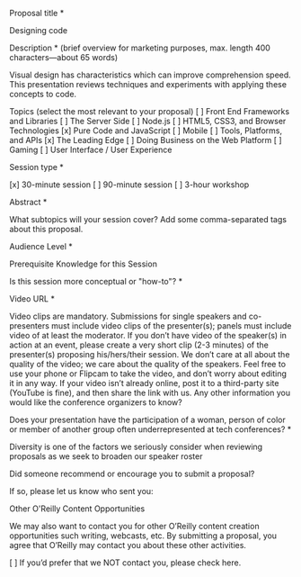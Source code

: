 Proposal title *

Designing code

Description * (brief overview for marketing purposes, max. length 400 characters—about 65 words)

Visual design has characteristics which can improve comprehension speed. This presentation reviews techniques and experiments with applying these concepts to code.

Topics (select the most relevant to your proposal)
[ ] Front End Frameworks and Libraries
[ ] The Server Side
[ ] Node.js
[ ] HTML5, CSS3, and Browser Technologies
[x] Pure Code and JavaScript
[ ] Mobile
[ ] Tools, Platforms, and APIs
[x] The Leading Edge
[ ] Doing Business on the Web Platform
[ ] Gaming
[ ] User Interface / User Experience

Session type *

[x] 30-minute session
[ ] 90-minute session
[ ] 3-hour workshop

Abstract *



What subtopics will your session cover? Add some comma-separated tags about this proposal.

Audience Level *

Prerequisite Knowledge for this Session

Is this session more conceptual or "how-to"? *

Video URL *

Video clips are mandatory. Submissions for single speakers and co-presenters must include video clips of the presenter(s); panels must include video of at least the moderator. If you don’t have video of the speaker(s) in action at an event, please create a very short clip (2-3 minutes) of the presenter(s) proposing his/hers/their session. We don’t care at all about the quality of the video; we care about the quality of the speakers. Feel free to use your phone or Flipcam to take the video, and don’t worry about editing it in any way. If your video isn’t already online, post it to a third-party site (YouTube is fine), and then share the link with us.
Any other information you would like the conference organizers to know?

Does your presentation have the participation of a woman, person of color or member of another group often underrepresented at tech conferences? *

Diversity is one of the factors we seriously consider when reviewing proposals as we seek to broaden our speaker roster

Did someone recommend or encourage you to submit a proposal?

If so, please let us know who sent you:

Other O'Reilly Content Opportunities

We may also want to contact you for other O’Reilly content creation opportunities such writing, webcasts, etc. By submitting a proposal, you agree that O’Reilly may contact you about these other activities.

[ ] If you’d prefer that we NOT contact you, please check here.